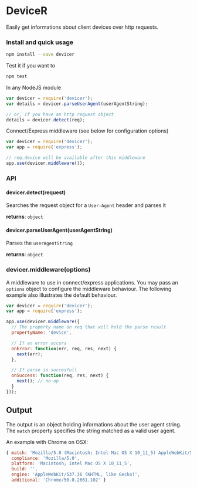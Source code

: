 # DeviceR

Easily get informations about client devices over http requests.

### Install and quick usage

```bash
npm install --save devicer
```

Test it if you want to
```bash
npm test
```

In any NodeJS module

```javascript
var devicer = require('devicer');
var details = devicer.parseUserAgent(userAgentString);

// or, if you have an http request object
details = devicer.detect(req);
```

Connect/Express middleware (see below for configuration options)
```javascript
var devicer = require('devicer');
var app = require('express');

// req.device will be available after this middleware
app.use(devicer.middleware());
```

### API

#### devicer.detect(request)
Searches the request object for a ```User-Agent``` header and parses it

**returns**: ```object```


#### devicer.parseUserAgent(userAgentString)
Parses the ```userAgentString```

**returns**: ```object```

### devicer.middleware(options)
A middleware to use in connect/express applications.
You may pass an ```options``` object to configure the middleware behaviour.
The following example also illustrates the default behaviour.
```javascript
var devicer = require('devicer');
var app = require('express');

app.use(devicer.middleware({
  // The property name on req that will hold the parse result
  propertyName: 'device',

  // If an error occurs
  onError: function(err, req, res, next) {
    next(err);
  },

  // If parse is succesfull
  onSuccess: function(req, res, next) {
    next(); // no-op
  }
}));
```

## Output
The output is an object holding informations about the user agent string. The ```match``` property specifies the string matched as a valid user agent.

An example with Chrome on OSX:

```javascript
{ match: 'Mozilla/5.0 (Macintosh; Intel Mac OS X 10_11_5) AppleWebKit/537.36 (KHTML, like Gecko) Chrome/50.0.2661.102 Safari/537.36',
  compliance: 'Mozilla/5.0',
  platform: 'Macintosh; Intel Mac OS X 10_11_5',
  build: '',
  engine: 'AppleWebKit/537.36 (KHTML, like Gecko)',
  additional: 'Chrome/50.0.2661.102' }
```
